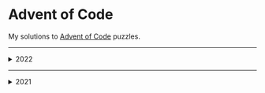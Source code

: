 # Advent of Code

My solutions to [Advent of Code](https://adventofcode.com/) puzzles.

---

<details><summary>2022</summary>

* [Day 1: Calorie Counting](2022/01)
* [Day 2: Rock Paper Scissors](2022/02)

</details>

---

<details><summary>2021</summary>

* [Day 1: Sonar Sweep](2021/01)
* [Day 2: Dive!](2021/02)

</details>
